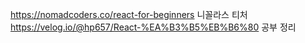 https://nomadcoders.co/react-for-beginners 니꼴라스 티처
https://velog.io/@hp657/React-%EA%B3%B5%EB%B6%80 공부 정리
